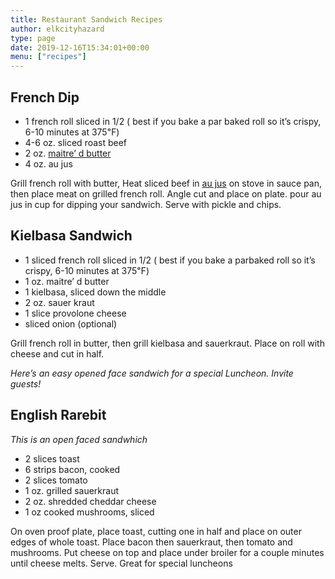 ```yaml
---
title: Restaurant Sandwich Recipes
author: elkcityhazard
type: page
date: 2019-12-16T15:34:01+00:00
menu: ["recipes"]
---
```

## French Dip

  * 1 french roll sliced in 1/2 ( best if you bake a par baked roll so it&#8217;s crispy, 6-10 minutes at 375&#8457;)
  * 4-6 oz. sliced roast beef
  * 2 oz. <a href="/wordpress/grilling-cookouts-and-barbecues/maitre-d-butter/" rel="noopener noreferrer" target="_blank">maitre&#8217; d butter</a>
  * 4 oz. au jus

Grill french roll with butter, Heat sliced beef in <a href="/wordpress/recipe-basics-and-sauces/quick-au-jus/" rel="noopener noreferrer" target="_blank">au jus</a> on stove in sauce pan, then place meat on grilled french roll. Angle cut and place on plate. pour au jus in cup for dipping your sandwich. Serve with pickle and chips.

## Kielbasa Sandwich

  * 1 sliced french roll sliced in 1/2 ( best if you bake a parbaked roll so it&#8217;s crispy, 6-10 minutes at 375&#8457;)
  * 1 oz. maitre&#8217; d butter
  * 1 kielbasa, sliced down the middle
  * 2 oz. sauer kraut
  * 1 slice provolone cheese
  * sliced onion (optional)

Grill french roll in butter, then grill kielbasa and sauerkraut. Place on roll with cheese and cut in half.

_Here&#8217;s an easy opened face sandwich for a special Luncheon. Invite guests!_

## English Rarebit

_This is an open faced sandwhich_

  * 2 slices toast
  * 6 strips bacon, cooked
  * 2 slices tomato
  * 1 oz. grilled sauerkraut
  * 2 oz. shredded cheddar cheese
  * 1 oz cooked mushrooms, sliced

On oven proof plate, place toast, cutting one in half and place on outer edges of whole toast. Place bacon then sauerkraut, then tomato and mushrooms. Put cheese on top and place under broiler for a couple minutes until cheese melts. Serve. Great for special luncheons